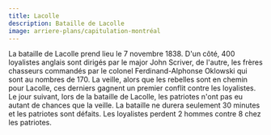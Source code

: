 ```yaml
---
title: Lacolle
description: Bataille de Lacolle
image: arriere-plans/capitulation-montréal
---
```


La bataille de Lacolle prend lieu le 7 novembre 1838. D'un côté, 400 loyalistes anglais sont dirigés par le major John Scriver, de l'autre, les frères chasseurs commandés par le colonel Ferdinand-Alphonse Oklowski qui sont au nombres de 170. La veille, alors que les rebelles sont en chemin pour Lacolle, ces derniers gagnent un premier conflit contre les loyalistes. Le jour suivant, lors de la bataille de Lacolle, les patriotes n'ont pas eu autant de chances que la veille. La bataille ne durera seulement 30 minutes et les patriotes sont défaits. Les loyalistes perdent 2 hommes contre 8 chez les patriotes.